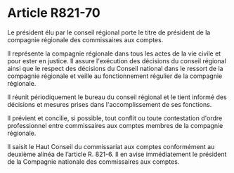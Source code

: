 # Article R821-70

<p>Le président élu par le conseil régional porte le titre de président de la compagnie régionale des commissaires aux comptes.</p><p>Il représente la compagnie régionale dans tous les actes de la vie civile et pour ester en justice. Il assure l'exécution des décisions du conseil régional ainsi que le respect des décisions du Conseil national dans le ressort de la compagnie régionale et veille au fonctionnement régulier de la compagnie régionale.</p><p>Il réunit périodiquement le bureau du conseil régional et le tient informé des décisions et mesures prises dans l'accomplissement de ses fonctions.</p><p>Il prévient et concilie, si possible, tout conflit ou toute contestation d'ordre professionnel entre commissaires aux comptes membres de la compagnie régionale.</p><p>Il saisit le Haut Conseil du commissariat aux comptes conformément au deuxième alinéa de l’article R. 821-6. Il en avise immédiatement le président de la Compagnie nationale des commissaires aux comptes.</p>